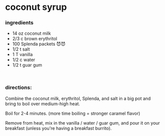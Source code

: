 # coconut syrup

### ingredients
- 14 oz coconut milk
- 2/3 c brown erythritol
- 100 Splenda packets 😈😈
- 1/2 t salt
- 1 T vanilla
- 1/2 c water
- 1/2 t guar gum

<br>

### directions:

Combine the coconut milk, erythritol, Splenda, and salt in a big pot and bring to boil over medium-high heat.

Boil for 2-4 minutes. (more time boiling = stronger caramel flavor)

Remove from heat, mix in the vanilla / water / guar gum, and pour it on your breakfast (unless you're having a breakfast burrito).
